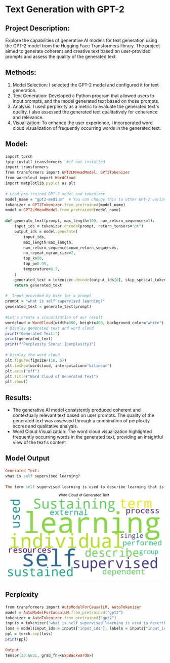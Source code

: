 # Text Generation with GPT-2

## Project Description:

Explore the capabilities of generative AI models for text generation using the GPT-2 model from the Hugging Face Transformers library. The project aimed to generate coherent and creative text based on user-provided prompts and assess the quality of the generated text.

## Methods:

1. Model Selection: I selected the GPT-2 model and configured it for text generation.
2. Text Generation: Developed a Python program that allowed users to input prompts, and the model generated text based on those prompts.
3. Analysis: I used perplexity as a metric to evaluate the generated text's quality. I also assessed the generated text qualitatively for coherence and relevance.
4. Visualization: To enhance the user experience, I incorporated word cloud visualization of frequently occurring words in the generated text.

## Model:

```ruby
import torch
!pip install transformers  #if not installed
import transformers
from transformers import GPT2LMHeadModel, GPT2Tokenizer
from wordcloud import WordCloud
import matplotlib.pyplot as plt

# Load pre-trained GPT-2 model and tokenizer
model_name = "gpt2-medium"  # You can change this to other GPT-2 variants
tokenizer = GPT2Tokenizer.from_pretrained(model_name)
model = GPT2LMHeadModel.from_pretrained(model_name)

def generate_text(prompt, max_length=100, num_return_sequences=1):
    input_ids = tokenizer.encode(prompt, return_tensors="pt")
    output_ids = model.generate(
        input_ids,
        max_length=max_length,
        num_return_sequences=num_return_sequences,
        no_repeat_ngram_size=2,
        top_k=50,
        top_p=0.95,
        temperature=0.7,
    )
    generated_text = tokenizer.decode(output_ids[0], skip_special_tokens=True)
    return generated_text

#  Input provided by User for a prompt
prompt = "what is self supervised learning?"
generated_text = generate_text(prompt)

#Let's create a visualization of our result
wordcloud = WordCloud(width=800, height=400, background_color="white").generate(generated_text)
# Display generated text and word cloud
print("Generated Text:")
print(generated_text)
print(f"Perplexity Score: {perplexity}")

# Display the word cloud
plt.figure(figsize=(10, 5))
plt.imshow(wordcloud, interpolation="bilinear")
plt.axis("off")
plt.title("Word Cloud of Generated Text")
plt.show()
```

## Results:

- The generative AI model consistently produced coherent and contextually relevant text based on user prompts. The quality of the generated text was assessed through a combination of perplexity scores and qualitative analysis.
- Word Cloud Visualization: The word cloud visualization highlighted frequently occurring words in the generated text, providing an insightful view of the text's content

## Model Output
```ruby
Generated Text:
what is self supervised learning?

The term self supervised learning is used to describe learning that is not dependent on external resources. It is a learning process that can be performed by a single individual or group of individuals.
```

![](/Images/r.png)
## Perplexity
```ruby
from transformers import AutoModelForCausalLM, AutoTokenizer
model = AutoModelForCausalLM.from_pretrained("gpt2")
tokenizer = AutoTokenizer.from_pretrained("gpt2")
inputs = tokenizer("what is self supervised learning is used to describe learning that is not dependent on external resources. It is a learning process that can be performed by a single individual or group of individuals.", return_tensors = "pt")
loss = model(input_ids = inputs["input_ids"], labels = inputs["input_ids"]).loss
ppl = torch.exp(loss)
print(ppl)

Output:
tensor(20.6831, grad_fn=<ExpBackward0>)
```
